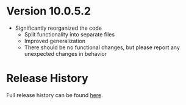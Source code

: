 # Version 10.0.5.2

* Significantly reorganized the code
  * Split functionality into separate files
  * Improved generalization
  * There should be no functional changes, but please report any unexpected changes in behavior

# Release History

Full release history can be found [here](https://github.com/kstange/MasqueBlizzBars/wiki/Release-Notes).
